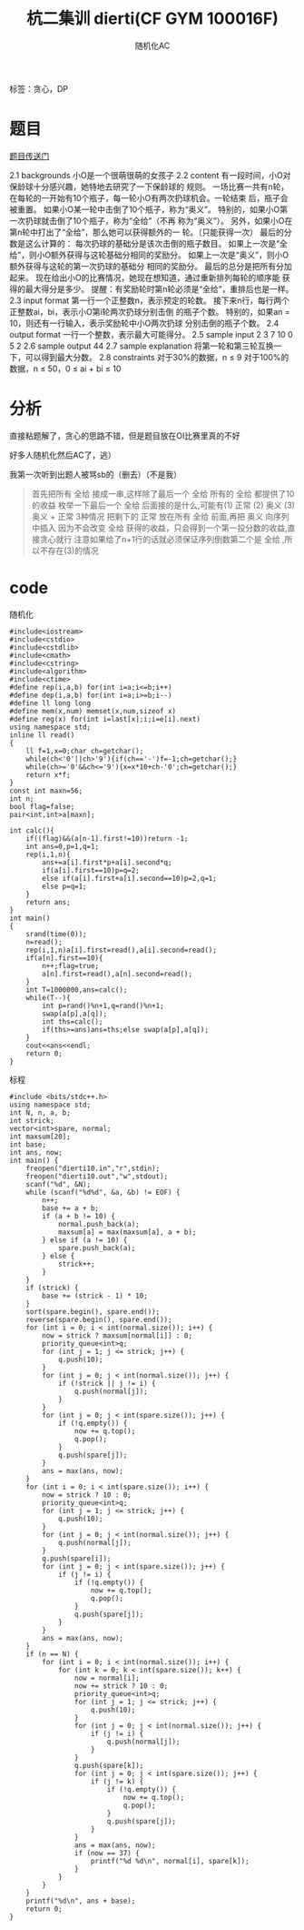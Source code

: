 ﻿---
title: 杭二集训 dierti(CF GYM 100016F)
subtitle: "随机化AC"
tags: 
 - 基础算法-贪心
 - DP-杂题
grammar_cjkRuby: true
catalog: true
layout:  post
header-img: "img/header/P6.jpg"
preview-img: "/img/preview/P6.jpg"
---
标签：贪心，DP

# 题目

[题目传送门](http://codeforces.com/gym/100016/attachments)

2.1 backgrounds
小O是一个很萌很萌的女孩子
2.2 content
有一段时间，小O对保龄球十分感兴趣，她特地去研究了一下保龄球的 规则。 一场比赛一共有n轮， 在每轮的一开始有10个瓶子，每一轮小O有两次扔球机会。一轮结束 后，瓶子会被重置。 如果小O某一轮中击倒了10个瓶子，称为“奥义”。 特别的，如果小O第一次扔球就击倒了10个瓶子，称为“全给”（不再 称为“奥义”）。 另外，如果小O在第n轮中打出了“全给”，那么她可以获得额外的一 轮。（只能获得一次） 最后的分数是这么计算的： 每次扔球的基础分是该次击倒的瓶子数目。 如果上一次是“全给”，则小O额外获得与这轮基础分相同的奖励分。 如果上一次是“奥义”，则小O额外获得与这轮的第一次扔球的基础分 相同的奖励分。 最后的总分是把所有分加起来。 现在给出小O的比赛情况，她现在想知道，通过重新排列每轮的顺序能 获得的最大得分是多少。 提醒：有奖励轮时第n轮必须是“全给”，重排后也是一样。
2.3 input format
第一行一个正整数n，表示预定的轮数。 接下来n行，每行两个正整数ai，bi，表示小O第i轮两次扔球分别击倒 的瓶子个数。 特别的，如果an = 10，则还有一行输入，表示奖励轮中小O两次扔球 分别击倒的瓶子个数。
2.4 output format
一行一个整数，表示最大可能得分。
2.5 sample input
2 
3 7 
10 0 
5 2
2.6 sample output
44
2.7 sample explanation
将第一轮和第三轮互换一下，可以得到最大分数。
2.8 constraints 对于30%的数据，n ≤ 9 对于100%的数据，n ≤ 50，0 ≤ ai + bi ≤ 10

# 分析

直接粘题解了，贪心的思路不错，但是题目放在OI比赛里真的不好

好多人随机化然后AC了，逃）

我第一次听到出题人被骂sb的（删去）（不是我）

> 首先把所有 全给 接成一串,这样除了最后一个 全给 所有的 全给 都提供了10的收益
枚举一下最后一个 全给 后面接的是什么,可能有(1) 正常 (2) 奥义 (3) 奥义 + 正常 3种情况
把剩下的 正常 放在所有 全给 前面,再把 奥义 向序列中插入
因为不会改变 全给 获得的收益，只会得到一个第一投分数的收益,直接贪心就行
注意如果给了n+1行的话就必须保证序列倒数第二个是 全给 ,所以不存在(3)的情况

# code

随机化

```
#include<iostream>
#include<cstdio>
#include<cstdlib>
#include<cmath>
#include<cstring>
#include<algorithm>
#include<ctime>
#define rep(i,a,b) for(int i=a;i<=b;i++)
#define dep(i,a,b) for(int i=a;i>=b;i--)
#define ll long long
#define mem(x,num) memset(x,num,sizeof x)
#define reg(x) for(int i=last[x];i;i=e[i].next)
using namespace std;
inline ll read()
{
	ll f=1,x=0;char ch=getchar();
	while(ch<'0'||ch>'9'){if(ch=='-')f=-1;ch=getchar();}
	while(ch>='0'&&ch<='9'){x=x*10+ch-'0';ch=getchar();}
	return x*f;
}
const int maxn=56;
int n;
bool flag=false;
pair<int,int>a[maxn];

int calc(){
	if((flag)&&(a[n-1].first!=10))return -1;
	int ans=0,p=1,q=1;
	rep(i,1,n){
		ans+=a[i].first*p+a[i].second*q;
		if(a[i].first==10)p=q=2;
		else if(a[i].first+a[i].second==10)p=2,q=1;
		else p=q=1;
	}
	return ans;
}
int main()
{
	srand(time(0));
	n=read();
	rep(i,1,n)a[i].first=read(),a[i].second=read();
	if(a[n].first==10){
		n++;flag=true;
		a[n].first=read(),a[n].second=read();
	}
	int T=1000000,ans=calc();
	while(T--){
		int p=rand()%n+1,q=rand()%n+1;
		swap(a[p],a[q]);
		int ths=calc();
		if(ths>=ans)ans=ths;else swap(a[p],a[q]);
	}
	cout<<ans<<endl;
	return 0;
}

```

标程

```
#include <bits/stdc++.h>
using namespace std;
int N, n, a, b;
int strick;
vector<int>spare, normal;
int maxsum[20];
int base;
int ans, now;
int main() {
	freopen("dierti10.in","r",stdin);
	freopen("dierti10.out","w",stdout);
	scanf("%d", &N);
	while (scanf("%d%d", &a, &b) != EOF) {
		n++;
		base += a + b;
		if (a + b != 10) {
			normal.push_back(a);
			maxsum[a] = max(maxsum[a], a + b);
		} else if (a != 10) {
			spare.push_back(a);
		} else {
			strick++;
		}
	}
	if (strick) {
		base += (strick - 1) * 10;
	}
	sort(spare.begin(), spare.end());
	reverse(spare.begin(), spare.end());
	for (int i = 0; i < int(normal.size()); i++) {
		now = strick ? maxsum[normal[i]] : 0;
		priority_queue<int>q;
		for (int j = 1; j <= strick; j++) {
			q.push(10);
		}
		for (int j = 0; j < int(normal.size()); j++) {
			if (!strick || j != i) {
				q.push(normal[j]);
			}
		}
		for (int j = 0; j < int(spare.size()); j++) {
			if (!q.empty()) {
				now += q.top();
				q.pop();
			}
			q.push(spare[j]);
		}
		ans = max(ans, now);
	}
	for (int i = 0; i < int(spare.size()); i++) {
		now = strick ? 10 : 0;
		priority_queue<int>q;
		for (int j = 1; j <= strick; j++) {
			q.push(10);
		}
		for (int j = 0; j < int(normal.size()); j++) {
			q.push(normal[j]);
		}
		q.push(spare[i]);
		for (int j = 0; j < int(spare.size()); j++) {
			if (j != i) {
				if (!q.empty()) {
					now += q.top();
					q.pop();
				}
				q.push(spare[j]);
			}
		}
		ans = max(ans, now);
	}
	if (n == N) {
		for (int i = 0; i < int(normal.size()); i++) {
			for (int k = 0; k < int(spare.size()); k++) {
				now = normal[i];
				now += strick ? 10 : 0;
				priority_queue<int>q;
				for (int j = 1; j <= strick; j++) {
					q.push(10);
				}
				for (int j = 0; j < int(normal.size()); j++) {
					if (j != i) {
						q.push(normal[j]);
					}
				}
				q.push(spare[k]);
				for (int j = 0; j < int(spare.size()); j++) {
					if (j != k) {
						if (!q.empty()) {
							now += q.top();
							q.pop();
						}
						q.push(spare[j]);
					}
				}
				ans = max(ans, now);
				if (now == 37) {
					printf("%d %d\n", normal[i], spare[k]);
				}
			}
		}
	}
	printf("%d\n", ans + base);
	return 0;
}
```


